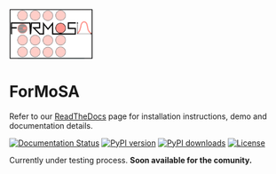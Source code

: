 <p align="left"><img src="docs/source/ForMoSA.png" alt="ForMoSA" width="150"/></p>

# ForMoSA

Refer to our [ReadTheDocs](https://formosa.readthedocs.io/en/latest/index.html) page for installation instructions, demo and documentation details.


[![Documentation Status](https://readthedocs.org/projects/formosa/badge/?version=latest)](https://formosa.readthedocs.io/en/latest/?badge=latest)
[![PyPI version](https://badge.fury.io/py/formosa.svg)](https://badge.fury.io/py/formosa)
[![PyPI downloads](https://img.shields.io/pypi/dm/formosa.svg)](https://pypistats.org/packages/formosa)
[![License](https://img.shields.io/badge/License-BSD_2--Clause-orange.svg)](https://opensource.org/licenses/BSD-2-Clause)


Currently under testing process. 
**Soon available for the comunity.**

